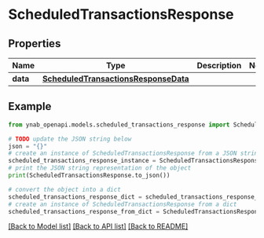 # ScheduledTransactionsResponse


## Properties

Name | Type | Description | Notes
------------ | ------------- | ------------- | -------------
**data** | [**ScheduledTransactionsResponseData**](ScheduledTransactionsResponseData.md) |  | 

## Example

```python
from ynab_openapi.models.scheduled_transactions_response import ScheduledTransactionsResponse

# TODO update the JSON string below
json = "{}"
# create an instance of ScheduledTransactionsResponse from a JSON string
scheduled_transactions_response_instance = ScheduledTransactionsResponse.from_json(json)
# print the JSON string representation of the object
print(ScheduledTransactionsResponse.to_json())

# convert the object into a dict
scheduled_transactions_response_dict = scheduled_transactions_response_instance.to_dict()
# create an instance of ScheduledTransactionsResponse from a dict
scheduled_transactions_response_from_dict = ScheduledTransactionsResponse.from_dict(scheduled_transactions_response_dict)
```
[[Back to Model list]](../README.md#documentation-for-models) [[Back to API list]](../README.md#documentation-for-api-endpoints) [[Back to README]](../README.md)


